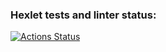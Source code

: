 ### Hexlet tests and linter status:
[![Actions Status](https://github.com/slavanr45/python-project-83/actions/workflows/hexlet-check.yml/badge.svg)](https://github.com/slavanr45/python-project-83/actions)